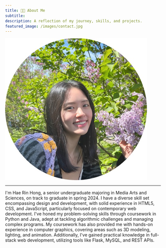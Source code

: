 ```yaml
---
title: 👋🏼 About Me
subtitle:
description: A reflection of my journey, skills, and projects.
featured_image: /images/contact.jpg
---
```


![](/images/contact.jpg)

---

I'm Hae Rin Hong, a senior undergraduate majoring in Media Arts and Sciences, on track to graduate in spring 2024. I have a diverse skill set encompassing design and development, with solid experience in HTML5, CSS, and JavaScript, particularly focused on contemporary web development. I've honed my problem-solving skills through coursework in Python and Java, adept at tackling algorithmic challenges and managing complex programs. My coursework has also provided me with hands-on experience in computer graphics, covering areas such as 3D modeling, lighting, and animation. Additionally, I've gained practical knowledge in full-stack web development, utilizing tools like Flask, MySQL, and REST APIs.
